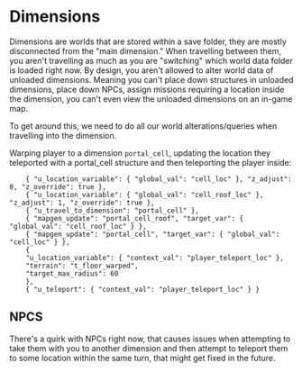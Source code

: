 # Dimensions
Dimensions are worlds that are stored within a save folder, they are mostly disconnected from the "main dimension." 
When travelling between them, you aren't travelling as much as you are "switching" which world data folder is loaded right now.
By design, you aren't allowed to alter world data of unloaded dimensions. Meaning you can't place down structures in unloaded dimensions, place down NPCs, assign missions requiring a location inside the dimension, you can't even view the unloaded dimensions on an in-game map.

To get around this, we need to do all our world alterations/queries when travelling into the dimension.

Warping player to a dimension `portal_cell`, updating the location they teleported with a portal_cell structure and then teleporting the player inside:
```jsonc
    { "u_location_variable": { "global_val": "cell_loc" }, "z_adjust": 0, "z_override": true },
    { "u_location_variable": { "global_val": "cell_roof_loc" }, "z_adjust": 1, "z_override": true },
    { "u_travel_to_dimension": "portal_cell" },
    { "mapgen_update": "portal_cell_roof", "target_var": { "global_val": "cell_roof_loc" } },
    { "mapgen_update": "portal_cell", "target_var": { "global_val": "cell_loc" } },
    {
    "u_location_variable": { "context_val": "player_teleport_loc" },
    "terrain": "t_floor_warped",
    "target_max_radius": 60
    },
    { "u_teleport": { "context_val": "player_teleport_loc" } }
```

## NPCS




There's a quirk with NPCs right now, that causes issues when attempting to take them with you to another dimension and then attempt to teleport them to some location within the same turn, that might get fixed in the future.